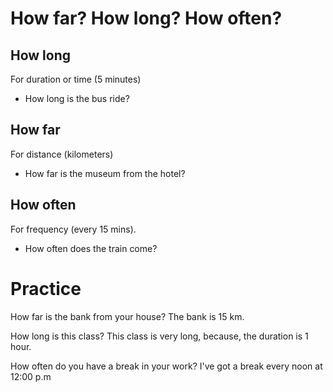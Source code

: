 # How far? How long? How often?

## How long
For duration or time (5 minutes)
- How long is the bus ride? 

## How far 
For distance (kilometers)
- How far is the museum from the hotel? 

## How often 
For frequency (every 15 mins).
- How often does the train come? 


# Practice 

How far is the bank from your house? 
The bank is 15 km. 

How long is this class? 
This class is very long, because, the duration is 1 hour. 

How often do you have a break in your work? 
I've got a break every noon at 12:00 p.m 

